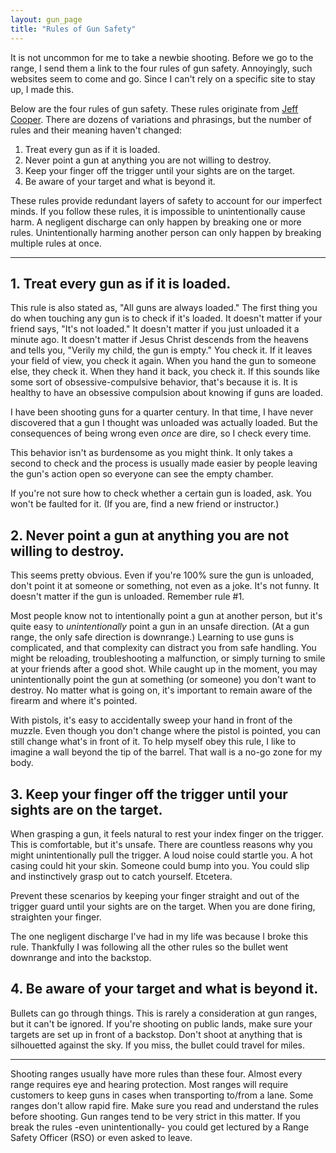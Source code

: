 ```yaml
---
layout: gun_page
title: "Rules of Gun Safety"
---
```


It is not uncommon for me to take a newbie shooting. Before we go to the range, I send them a link to the four rules of gun safety. Annoyingly, such websites seem to come and go. Since I can't rely on a specific site to stay up, I made this.

Below are the four rules of gun safety. These rules originate from [Jeff Cooper](https://en.wikipedia.org/wiki/Jeff_Cooper). There are dozens of variations and phrasings, but the number of rules and their meaning haven't changed:

1. Treat every gun as if it is loaded.
2. Never point a gun at anything you are not willing to destroy.
3. Keep your finger off the trigger until your sights are on the target.
4. Be aware of your target and what is beyond it.

These rules provide redundant layers of safety to account for our imperfect minds. If you follow these rules, it is impossible to unintentionally cause harm. A negligent discharge can only happen by breaking one or more rules. Unintentionally harming another person can only happen by breaking multiple rules at once.

---

## 1. Treat every gun as if it is loaded.

This rule is also stated as, "All guns are always loaded." The first thing you do when touching any gun is to check if it's loaded. It doesn't matter if your friend says, "It's not loaded." It doesn't matter if you just unloaded it a minute ago. It doesn't matter if Jesus Christ descends from the heavens and tells you, "Verily my child, the gun is empty." You check it. If it leaves your field of view, you check it again. When you hand the gun to someone else, they check it. When they hand it back, you check it. If this sounds like some sort of obsessive-compulsive behavior, that's because it is. It is healthy to have an obsessive compulsion about knowing if guns are loaded.

I have been shooting guns for a quarter century. In that time, I have never discovered that a gun I thought was unloaded was actually loaded. But the consequences of being wrong even *once* are dire, so I check every time.

This behavior isn't as burdensome as you might think. It only takes a second to check and the process is usually made easier by people leaving the gun's action open so everyone can see the empty chamber.

If you're not sure how to check whether a certain gun is loaded, ask. You won't be faulted for it. (If you are, find a new friend or instructor.)


## 2. Never point a gun at anything you are not willing to destroy.

This seems pretty obvious. Even if you're 100% sure the gun is unloaded, don't point it at someone or something, not even as a joke. It's not funny. It doesn't matter if the gun is unloaded. Remember rule #1.

Most people know not to intentionally point a gun at another person, but it's quite easy to *unintentionally* point a gun in an unsafe direction. (At a gun range, the only safe direction is downrange.) Learning to use guns is complicated, and that complexity can distract you from safe handling. You might be reloading, troubleshooting a malfunction, or simply turning to smile at your friends after a good shot. While caught up in the moment, you may unintentionally point the gun at something (or someone) you don't want to destroy. No matter what is going on, it's important to remain aware of the firearm and where it's pointed.

With pistols, it's easy to accidentally sweep your hand in front of the muzzle. Even though you don't change where the pistol is pointed, you can still change what's in front of it. To help myself obey this rule, I like to imagine a wall beyond the tip of the barrel. That wall is a no-go zone for my body.


## 3. Keep your finger off the trigger until your sights are on the target.

When grasping a gun, it feels natural to rest your index finger on the trigger. This is comfortable, but it's unsafe. There are countless reasons why you might unintentionally pull the trigger. A loud noise could startle you. A hot casing could hit your skin. Someone could bump into you. You could slip and instinctively grasp out to catch yourself. Etcetera.

Prevent these scenarios by keeping your finger straight and out of the trigger guard until your sights are on the target. When you are done firing, straighten your finger.

The one negligent discharge I've had in my life was because I broke this rule. Thankfully I was following all the other rules so the bullet went downrange and into the backstop.


## 4. Be aware of your target and what is beyond it.

Bullets can go through things. This is rarely a consideration at gun ranges, but it can't be ignored. If you're shooting on public lands, make sure your targets are set up in front of a backstop. Don't shoot at anything that is silhouetted against the sky. If you miss, the bullet could travel for miles.

---

Shooting ranges usually have more rules than these four. Almost every range requires eye and hearing protection. Most ranges will require customers to keep guns in cases when transporting to/from a lane. Some ranges don't allow rapid fire. Make sure you read and understand the rules before shooting. Gun ranges tend to be very strict in this matter. If you break the rules -even unintentionally- you could get lectured by a Range Safety Officer (RSO) or even asked to leave.
